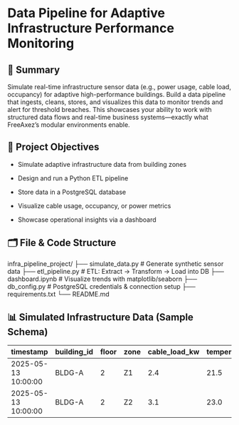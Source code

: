 # Data Pipeline for Adaptive Infrastructure Performance Monitoring

## 📌 Summary
Simulate real-time infrastructure sensor data (e.g., power usage, cable load, occupancy) for adaptive high-performance buildings. Build a data pipeline that ingests, cleans, stores, and visualizes this data to monitor trends and alert for threshold breaches. This showcases your ability to work with structured data flows and real-time business systems—exactly what FreeAxez’s modular environments enable.

## 🧱 Project Objectives
- Simulate adaptive infrastructure data from building zones

- Design and run a Python ETL pipeline

- Store data in a PostgreSQL database

- Visualize cable usage, occupancy, or power metrics

- Showcase operational insights via a dashboard

## 🗂️ File & Code Structure

infra_pipeline_project/
├── simulate_data.py            # Generate synthetic sensor data
├── etl_pipeline.py             # ETL: Extract → Transform → Load into DB
├── dashboard.ipynb             # Visualize trends with matplotlib/seaborn
├── db_config.py                # PostgreSQL credentials & connection setup
├── requirements.txt
└── README.md

## 📊 Simulated Infrastructure Data (Sample Schema)
| timestamp           | building\_id | floor | zone | cable\_load\_kw | temperature\_c | occupancy |
| ------------------- | ------------ | ----- | ---- | --------------- | -------------- | --------- |
| 2025-05-13 10:00:00 | BLDG-A       | 2     | Z1   | 2.4             | 21.5           | 5         |
| 2025-05-13 10:00:00 | BLDG-A       | 2     | Z2   | 3.1             | 23.0           | 8         |


